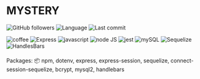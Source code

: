 # MYSTERY
![GitHub followers](https://img.shields.io/github/followers/nosremetnarg?label=GitHub%20Followers&logo=Github&?style=social)
![Language](https://img.shields.io/github/languages/top/nosremetnarg/eCommerce)
![Last commit](https://img.shields.io/github/last-commit/nosremetnarg/eCommerce)

![coffee](https://img.shields.io/badge/-coffee-red) ![Express](https://img.shields.io/badge/-Express.js-orange) ![javascript](https://img.shields.io/badge/-javascript-green) ![node JS](https://img.shields.io/badge/-nodeJS-yellowgreen) ![jest](https://img.shields.io/badge/-jest-yellow) ![mySQL](https://img.shields.io/badge/-MySQL-red) ![Sequelize](https://img.shields.io/badge/-Sequelize-blue) ![HandlesBars](https://img.shields.io/badge/-HandleBars-grey)

#### 
Packages: 📦
npm, dotenv, express, express-session, sequelize, connect-session-sequelize, bcrypt, mysql2, handlebars
#### 

